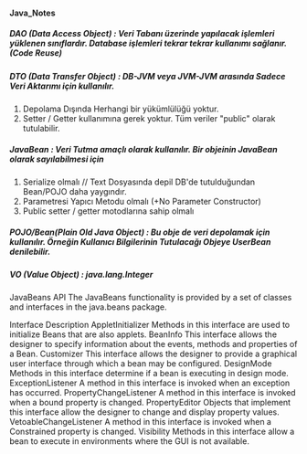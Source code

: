 #### Java_Notes

##### DAO (Data Access Object)          : Veri Tabanı üzerinde yapılacak işlemleri yüklenen sınıflardır. Database işlemleri tekrar tekrar kullanımı sağlanır. (Code Reuse)

##### DTO (Data Transfer Object)        : DB-JVM veya JVM-JVM arasında Sadece Veri Aktarımı için kullanılır.
  1. Depolama Dışında Herhangi bir yükümlülüğü yoktur.
  2. Setter / Getter kullanımına gerek yoktur. Tüm veriler "public" olarak tutulabilir.
     
##### JavaBean                          : Veri Tutma amaçlı olarak kullanılır. Bir objeinin JavaBean olarak sayılabilmesi için 
  1. Serialize olmalı       // Text Dosyasında depil DB'de tutulduğundan Bean/POJO daha yaygındır.
  2. Parametresi Yapıcı Metodu olmalı (+No Parameter Constructor)
  3. Public setter / getter motodlarına sahip olmalı
     
##### POJO/Bean(Plain Old Java Object)  : Bu obje de veri depolamak için kullanılır. Örneğin Kullanıcı Bilgilerinin Tutulacağı Objeye UserBean denilebilir.

##### VO (Value Object)                 : java.lang.Integer 
JavaBeans API
The JavaBeans functionality is provided by a set of classes and interfaces in the java.beans package.

Interface	Description
AppletInitializer	Methods in this interface are used to initialize Beans that are also applets.
BeanInfo	This interface allows the designer to specify information about the events, methods and properties of a Bean.
Customizer	This interface allows the designer to provide a graphical user interface through which a bean may be configured.
DesignMode	Methods in this interface determine if a bean is executing in design mode.
ExceptionListener	A method in this interface is invoked when an exception has occurred.
PropertyChangeListener	A method in this interface is invoked when a bound property is changed.
PropertyEditor	Objects that implement this interface allow the designer to change and display property values.
VetoableChangeListener	A method in this interface is invoked when a Constrained property is changed.
Visibility	Methods in this interface allow a bean to execute in environments where the GUI is not available.
